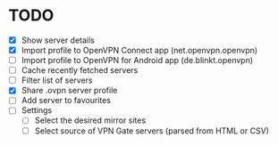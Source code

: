 TODO
======

- [x] Show server details
- [x] Import profile to OpenVPN Connect app (net.openvpn.openvpn)
- [ ] Import profile to OpenVPN for Android app (de.blinkt.openvpn)
- [ ] Cache recently fetched servers
- [ ] Filter list of servers
- [x] Share .ovpn server profile
- [ ] Add server to favourites
- [ ] Settings
  - [ ] Select the desired mirror sites
  - [ ] Select source of VPN Gate servers (parsed from HTML or CSV)
